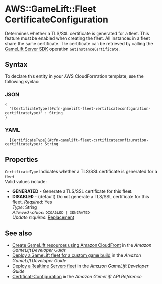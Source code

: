 # AWS::GameLift::Fleet CertificateConfiguration<a name="aws-properties-gamelift-fleet-certificateconfiguration"></a>

Determines whether a TLS/SSL certificate is generated for a fleet\. This feature must be enabled when creating the fleet\. All instances in a fleet share the same certificate\. The certificate can be retrieved by calling the [GameLift Server SDK](https://docs.aws.amazon.com/gamelift/latest/developerguide/reference-serversdk.html) operation `GetInstanceCertificate`\.

## Syntax<a name="aws-properties-gamelift-fleet-certificateconfiguration-syntax"></a>

To declare this entity in your AWS CloudFormation template, use the following syntax:

### JSON<a name="aws-properties-gamelift-fleet-certificateconfiguration-syntax.json"></a>

```
{
  "[CertificateType](#cfn-gamelift-fleet-certificateconfiguration-certificatetype)" : String
}
```

### YAML<a name="aws-properties-gamelift-fleet-certificateconfiguration-syntax.yaml"></a>

```
  [CertificateType](#cfn-gamelift-fleet-certificateconfiguration-certificatetype): String
```

## Properties<a name="aws-properties-gamelift-fleet-certificateconfiguration-properties"></a>

`CertificateType` <a name="cfn-gamelift-fleet-certificateconfiguration-certificatetype"></a>
Indicates whether a TLS/SSL certificate is generated for a fleet\.  
Valid values include:

- **GENERATED** \- Generate a TLS/SSL certificate for this fleet\.
- **DISABLED** \- \(default\) Do not generate a TLS/SSL certificate for this fleet\.
  _Required_: Yes  
  _Type_: String  
  _Allowed values_: `DISABLED | GENERATED`  
  _Update requires_: [Replacement](https://docs.aws.amazon.com/AWSCloudFormation/latest/UserGuide/using-cfn-updating-stacks-update-behaviors.html#update-replacement)

## See also<a name="aws-properties-gamelift-fleet-certificateconfiguration--seealso"></a>

- [ Create GameLift resources using Amazon CloudFront](https://docs.aws.amazon.com/gamelift/latest/developerguide/resources-cloudformation.html) in the _Amazon GameLift Developer Guide_
- [Deploy a GameLift fleet for a custom game build](https://docs.aws.amazon.com/gamelift/latest/developerguide/fleets-creating.html) in the _Amazon GameLift Developer Guide_
- [Deploy a Realtime Servers fleet](https://docs.aws.amazon.com/gamelift/latest/developerguide/realtime-fleets-creating.html) in the _Amazon GameLift Developer Guide_
- [CertificateConfiguration](https://docs.aws.amazon.com/gamelift/latest/apireference/API_CertificateConfiguration.html) in the _Amazon GameLift API Reference_
